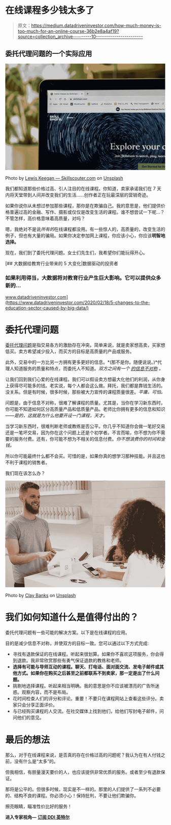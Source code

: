 # 在线课程多少钱太多了

> 原文：<https://medium.datadriveninvestor.com/how-much-money-is-too-much-for-an-online-course-36b2e8a4af19?source=collection_archive---------10----------------------->

## 委托代理问题的一个实际应用

![](img/7dbd6505d9d0a226b1663d56971407c8.png)

Photo by [Lewis Keegan — Skillscouter.com](https://unsplash.com/@skillscouter?utm_source=medium&utm_medium=referral) on [Unsplash](https://unsplash.com?utm_source=medium&utm_medium=referral)

我们都知道那些价格过高、引人注目的在线课程。你知道，卖家承诺我们在 7 天内将天堂带到人间并改变我们的生活……创作者正在玩最深层的营销奇迹。

如果你说你从未想过参加那些课程，那你是在欺骗自己。我的意思是，他们提供价格普遍过高的金融、写作、摄影或仅仅是改变生活的课程。谁不想尝试一下呢…？不管怎样，高价格意味着高质量，对吗？

嗯，我绝对不是说*所有的*在线课程都没用。有一些惊人的，高质量的，改变生活的例子，但也有大量的骗局。如果你决定参加网上课程，你应该小心，你应该**明智地选择。**

现在，我们到了委托代理问题。女士们先生们，我希望你们能玩得开心。

[](https://www.datadriveninvestor.com/2020/02/18/5-changes-to-the-education-sector-caused-by-big-data/) [## 大数据给教育行业带来的 5 大变化|数据驱动的投资者

### 如果利用得当，大数据将对教育行业产生巨大影响。它可以提供众多新的…

www.datadriveninvestor.com](https://www.datadriveninvestor.com/2020/02/18/5-changes-to-the-education-sector-caused-by-big-data/) 

# 委托代理问题

[委托代理问题](https://www.investopedia.com/terms/p/principal-agent-problem.asp)是指交易各方的激励存在冲突。简单来说，就是卖家想高卖，买家想低买。卖方希望减少投入，而买方的目标是高质量的产品或服务。

此外，交易中的一方比另一方拥有更多更好的信息。*(那不是你。随便说说。)*代理人知道服务的质量和特点，而委托人不知道。*双方之间有一个* [*的信息不对称*](https://en.wikipedia.org/wiki/Information_asymmetry) *。*

让我们回到我们心爱的在线课程。我们可以假设卖方想最大化他们的利润，从你身上获得尽可能多的钱。老实说，每个人都会这么做。拜托，我们都是靠钱生活的。没关系。但是有时候，很多时候，那些被大力宣传的课程质量很差。*平庸。可怕。*

问题是，由于信息不对称，很难了解课程的质量。尤其是，当你在学习新东西时，你可能不知道如何区分高质量产品和低质量产品。老师比你拥有更多的信息和知识——*是的，这就是为什么他要开设一门课程，天才。*

当学习新东西时，很难判断老师或教练是否公平。你几乎不知道你会做一笔好交易还是一笔坏交易，因为你在这个问题上还是个初学者。不言而喻，你不想为你不需要的服务付费。还有，你可能不想为不相关的信息付费。*你不想浪费你的时间和金钱。*

所以你可能最终什么都不会买。可惜的是，如果你真的想学习那种技能。并且这也不利于课程的销售者。

我们现在该怎么办？

![](img/2999e1a3e565b5ee26bbde841578cc69.png)

Photo by [Clay Banks](https://unsplash.com/@claybanks?utm_source=medium&utm_medium=referral) on [Unsplash](https://unsplash.com?utm_source=medium&utm_medium=referral)

# 我们如何知道什么是值得付出的？

委托代理问题有一些可能的解决方案。以下是在线课程的应用。

目的是减少信息不对称，并使双方的目标一致。您可以通过以下方式完成:

*   寻找有退款保证的在线课程。听起来很划算。如果你不喜欢这项服务，你会得到退款。我非常欣赏那些有勇气保证退款的教练和老师。
*   **选择有可能与导师互动的课程。**聊天、打电话、面对面交流、发电子邮件或其他方式**。如果你在购买之后甚至之前都联系不到卖家，那一定是出了什么问题。**
*   挑剔地选择课程。听起来相当明确。我的意思是你不应该被漂亮的广告所迷惑。观察内容，而不是布局。
*   花时间检查人们的评分和评论。重要！不要只在课程网站上查看这些评分。卖家只会分享正面评价。
*   与已经购买课程的人交流。在社交媒体上找到他们，给他们写封电子邮件，问问他们的意见。

# 最后的想法

那么，对于在线课程来说，是否真的存在价格过高的问题呢？我认为在有人付钱之前，没有什么是“太多”的。

但我相信，有胆量漫天要价的人，也应该提供非常优质的服务。或者至少有退款保证。

那将是公平的。但很多时候，现实是不一样的。那里的人们提供了一系列不必要的、结构不良的课程。你必须小心！保持批判，不要让他们欺骗你。

擦亮眼睛，瞄准性价比好的服务！

**进入专家视角—** [**订阅 DDI 英特尔**](https://datadriveninvestor.com/ddi-intel)